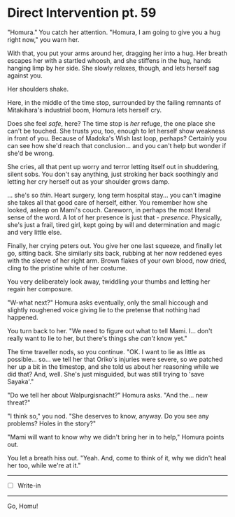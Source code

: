 # Direct Intervention pt. 59

"Homura." You catch her attention. "Homura, I am going to give you a hug right now," you warn her.

With that, you put your arms around her, dragging her into a hug. Her breath escapes her with a startled whoosh, and she stiffens in the hug, hands hanging limp by her side. She slowly relaxes, though, and lets herself sag against you.

Her shoulders shake.

Here, in the middle of the time stop, surrounded by the failing remnants of Mitakihara's industrial boom, Homura lets herself cry.

Does she feel *safe*, here? The time stop is *her* refuge, the one place she can't be touched. She trusts *you*, too, enough to let herself show weakness in front of you. Because of Madoka's Wish last loop, perhaps? Certainly you can see how she'd reach that conclusion... and you can't help but wonder if she'd be wrong.

She cries, all that pent up worry and terror letting itself out in shuddering, silent sobs. You don't say anything, just stroking her back soothingly and letting her cry herself out as your shoulder grows damp.

... she's so *thin*. Heart surgery, long term hospital stay... you can't imagine she takes all that good care of herself, either. You remember how she looked, asleep on Mami's couch. Careworn, in perhaps the most literal sense of the word. A lot of her presence is just that - *presence*. Physically, she's just a frail, tired girl, kept going by will and determination and magic and very little else.

Finally, her crying peters out. You give her one last squeeze, and finally let go, sitting back. She similarly sits back, rubbing at her now reddened eyes with the sleeve of her right arm. Brown flakes of your own blood, now dried, cling to the pristine white of her costume.

You very deliberately look away, twiddling your thumbs and letting her regain her composure.

"W-what next?" Homura asks eventually, only the small hiccough and slightly roughened voice giving lie to the pretense that nothing had happened.

You turn back to her. "We need to figure out what to tell Mami. I... don't really want to lie to her, but there's things she *can't* know yet."

The time traveller nods, so you continue. "OK. I want to lie as little as possible... so... we tell her that Oriko's injuries were severe, so we patched her up a bit in the timestop, and she told us about her reasoning while we did that? And, well. She's just misguided, but was still trying to 'save Sayaka'."

"Do we tell her about Walpurgisnacht?" Homura asks. "And the... new threat?"

"I think so," you nod. "She deserves to know, anyway. Do you see any problems? Holes in the story?"

"Mami will want to know why we didn't bring her in to help," Homura points out.

You let a breath hiss out. "Yeah. And, come to think of it, why we didn't heal her too, while we're at it."

---

- [ ] Write-in

---

Go, Homu!
